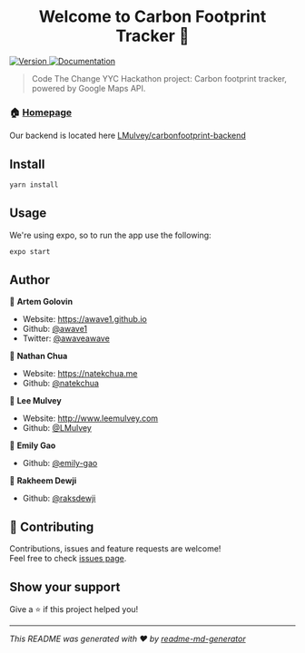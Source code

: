 <h1 align="center">Welcome to Carbon Footprint Tracker 👋</h1>
<p>
  <a href="https://www.npmjs.com/package/Carbon Footprint" target="_blank">
    <img alt="Version" src="https://img.shields.io/npm/v/Carbon Footprint.svg">
  </a>
  <a href="github.com/awave1/carbonfootprint-frontend/README.md" target="_blank">
    <img alt="Documentation" src="https://img.shields.io/badge/documentation-yes-brightgreen.svg" />
  </a>
</p>

> Code The Change YYC Hackathon project: Carbon footprint tracker, powered by Google Maps API.

### 🏠 [Homepage](github.com/awave1/carbonfootprint-frontend)

Our backend is located here [LMulvey/carbonfootprint-backend](https://github.com/LMulvey/carbonfootprint-backend)

## Install

```sh
yarn install
```

## Usage

We're using expo, so to run the app use the following:

```sh
expo start
```

## Author

👤 **Artem Golovin**

- Website: https://awave1.github.io
- Github: [@awave1](https://github.com/awave1)
- Twitter: [@awaveawave](https://twitter.com/awaveawave)

👤 **Nathan Chua**

- Website: https://natekchua.me
- Github: [@natekchua](https://github.com/natekchua)

👤 **Lee Mulvey**

- Website: http://www.leemulvey.com
- Github: [@LMulvey](https://github.com/LMulvey)

👤 **Emily Gao**

- Github: [@emily-gao](https://github.com/emily-gao)

👤 **Rakheem Dewji**

- Github: [@raksdewji](https://github.com/raksdewji)

## 🤝 Contributing

Contributions, issues and feature requests are welcome!<br />Feel free to check [issues page](github.com/awave1/carbonfootprint-frontend/issues).

## Show your support

Give a ⭐️ if this project helped you!

---

_This README was generated with ❤️ by [readme-md-generator](https://github.com/kefranabg/readme-md-generator)_
